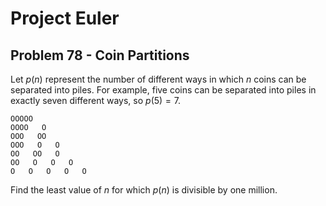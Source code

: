 # Project Euler

## Problem 78 - Coin Partitions

Let $p(n)$ represent the number of different ways in which $n$ coins can be separated into piles.
For example, five coins can be separated into piles in exactly seven different ways, so $p(5) = 7$.

    OOOOO
    OOOO   O
    OOO   OO
    OOO   O   O
    OO   OO   O
    OO   O   O   O
    O   O   O   O   O

Find the least value of $n$ for which $p(n)$ is divisible by one million.
